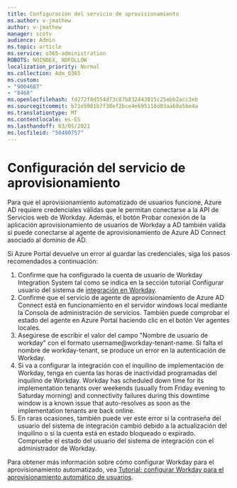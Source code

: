 ```yaml
---
title: Configuración del servicio de aprovisionamiento
ms.author: v-jmathew
author: v-jmathew
manager: scotv
audience: Admin
ms.topic: article
ms.service: o365-administration
ROBOTS: NOINDEX, NOFOLLOW
localization_priority: Normal
ms.collection: Adm_O365
ms.custom:
- "9004687"
- "8468"
ms.openlocfilehash: fd272f8d554d73c87b832443815c25ebb2acc3eb
ms.sourcegitcommit: b71e5981b7f30ef2bce4e695118d03aa68a5be4a
ms.translationtype: MT
ms.contentlocale: es-ES
ms.lasthandoff: 03/05/2021
ms.locfileid: "50480757"
---
```

# <a name="configuring-the-provision-service"></a>Configuración del servicio de aprovisionamiento

Para que el aprovisionamiento automatizado de usuarios funcione, Azure AD requiere credenciales válidas que le permitan conectarse a la API de Servicios web de Workday. Además, el botón Probar conexión de la aplicación aprovisionamiento de usuarios de Workday a AD también valida si puede conectarse al agente de aprovisionamiento de Azure AD Connect asociado al dominio de AD.

Si Azure Portal devuelve un error al guardar las credenciales, siga los pasos recomendados a continuación:

1. Confirme que ha configurado la cuenta de usuario de Workday Integration System tal como se indica en la sección tutorial Configurar usuario del sistema de [integración en Workday](https://docs.microsoft.com/azure/active-directory/saas-apps/workday-inbound-tutorial).
2. Confirme que el servicio de agente de aprovisionamiento de Azure AD Connect está en funcionamiento en el servidor windows local mediante la Consola de administración de servicios. También puede comprobar el estado del agente en Azure Portal haciendo clic en el botón Ver agentes locales.
3. Asegúrese de escribir el valor del campo "Nombre de usuario de workday" con el formato username@workday-tenant-name. Si falta el nombre de workday-tenant, se produce un error en la autenticación de Workday.
4. Si va a configurar la integración con el inquilino de implementación de Workday, tenga en cuenta las horas de inactividad programadas del inquilino de Workday. Workday has scheduled down time for its implementation tenants over weekends (usually from Friday evening to Saturday morning) and connectivity failures during this downtime window is a known issue that auto-resolves as soon as the implementation tenants are back online.
5. En raras ocasiones, también puede ver este error si la contraseña del usuario del sistema de integración cambió debido a la actualización del inquilino o si la cuenta está en estado bloqueado o expirado. Compruebe el estado del usuario del sistema de integración con el administrador de Workday.

Para obtener más información sobre cómo configurar Workday para el aprovisionamiento automatizado, vea [Tutorial: configurar Workday para el aprovisionamiento automático de usuarios](https://docs.microsoft.com/azure/active-directory/saas-apps/workday-inbound-tutorial).
